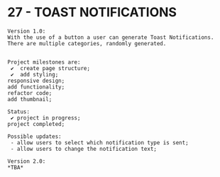 # 27 - TOAST NOTIFICATIONS

    Version 1.0:
    With the use of a button a user can generate Toast Notifications. There are multiple categories, randomly generated.


    Project milestones are:
     ✔  create page structure;
     ✔  add styling;
    responsive design;
    add functionality;
    refactor code;
    add thumbnail;

    Status:
     ✔ project in progress;
    project completed;

    Possible updates:
     - allow users to select which notification type is sent;
     - allow users to change the notification text;

    Version 2.0:
    *TBA*

